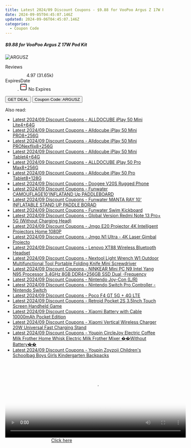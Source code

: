 ```yaml
---
title: Latest 2024/09 Discount Coupons - $9.88 for VooPoo Argus Z 17W Pod Kit
date: 2024-09-05T04:45:07.146Z
updated: 2024-09-06T04:45:07.146Z
categories:
  - Coupon Code
---
```



<div class="max-w-4xl mx-auto grid grid-cols-1 lg:max-w-5xl lg:gap-x-20 lg:grid-cols-2">
  <div class="relative p-3 col-start-1 row-start-1 flex flex-col-reverse rounded-lg bg-gradient-to-t from-black/75 via-black/0 sm:bg-none sm:row-start-2 sm:p-0 lg:row-start-1">
    <h5 class="mt-1 text-lg font-semibold text-white sm:text-slate-900 md:text-2xl dark:sm:text-white">$9.88 for VooPoo Argus Z 17W Pod Kit</h5>
  </div>
  
  <div class="col-start-1 col-end-3 row-start-1 grid gap-4 sm:mb-6 sm:grid-cols-4 lg:col-start-2 lg:row-span-6 lg:row-end-6 lg:mb-0 lg:gap-6">
      <img src="https://static.shareasale.com/image/59344/deal/VooPooArgusZ17WPodKit.jpg" onClick="javascript:window.open(decodeURIComponent('https%3A%2F%2Fwww.shareasale.com%2Fu.cfm%3Fd%3D1094242%26m%3D59344%26u%3D4338022'), '_blank');void(0);" alt="ARGUSZ" class="h-60 w-full rounded-lg object-cover sm:col-span-2 sm:h-52 lg:col-span-full" loading="lazy" />
    
  </div>
  <dl class="row-start-2 mt-4 flex items-center text-xs font-medium sm:row-start-3 sm:mt-1 md:mt-2.5 lg:row-start-2">
    <dt class="sr-only">Reviews</dt>
    <dd class="flex items-center text-indigo-600 dark:text-indigo-400">
      <svg width="24" height="24" fill="none" aria-hidden="true" class="mr-1 stroke-current dark:stroke-indigo-500">
        <path d="m12 5 2 5h5l-4 4 2.103 5L12 16l-5.103 3L9 14l-4-4h5l2-5Z" stroke-width="2" stroke-linecap="round" stroke-linejoin="round" />
      </svg>
      <span>4.97 <span class="font-normal text-slate-400">(31.65k)</span></span>
    </dd>
    <dt class="sr-only">ExpiresDate</dt>
    <dd class="flex items-center">
      <svg width="2" height="2" aria-hidden="true" fill="currentColor" class="mx-3 text-slate-300">
        <circle cx="1" cy="1" r="1" />
      </svg>
      <svg width="24" height="24" viewBox="0 0 24 24" fill="none" stroke="currentColor" stroke-width="2">
        <rect x="3" y="3" width="18" height="18" rx="2" fill="#fff" />
        <path d="M6 10L18 10" stroke="red" stroke-width="2" fill="none" />
        <path d="M10 6L10 18" stroke="#fff" stroke-width="2" fill="none" />
      </svg>
      No Expires    </dd>
  </dl>
  <div class="col-start-1 row-start-3 mt-4 self-center sm:col-start-2 sm:row-span-2 sm:row-start-2 sm:mt-0 lg:col-start-1 lg:row-start-3 lg:row-end-4 lg:mt-6">
    <button type="button" onClick="javascript:window.open(decodeURIComponent('https%3A%2F%2Fwww.shareasale.com%2Fu.cfm%3Fd%3D1094242%26m%3D59344%26u%3D4338022'), '_blank');void(0);" class="rounded-lg bg-red-600 px-3 py-2 text-sm font-medium leading-6 text-white">GET DEAL</button>
    <button type="button" onClick="javascript:window.open(decodeURIComponent('https%3A%2F%2Fwww.shareasale.com%2Fu.cfm%3Fd%3D1094242%26m%3D59344%26u%3D4338022'), '_blank');void(0);" class="border-dashed border-2 border-indigo-600 bg-green-100 text-sm leading-6 font-medium py-2 px-3 rounded-lg">Coupon Code: ARGUSZ</button>
  </div>
  <p class="col-start-1 mt-4 text-sm leading-6 sm:col-span-2 lg:col-span-1 lg:row-start-4 lg:mt-6 dark:text-slate-400">
     
  </p>
</div>
<span class="atpl-alsoreadstyle">Also read:</span>
<div><ul>
<li><a href="https://coupons.techidaily.com/coupon-1118665-share-97331-sale/"><u>Latest 2024/09 Discount Coupons - ALLDOCUBE iPlay 50 Mini Lite4+64G</u></a></li>
<li><a href="https://coupons.techidaily.com/coupon-1118663-share-97331-sale/"><u>Latest 2024/09 Discount Coupons - Alldocube iPlay 50 Mini PRO8+256G</u></a></li>
<li><a href="https://coupons.techidaily.com/coupon-1118664-share-97331-sale/"><u>Latest 2024/09 Discount Coupons - Alldocube iPlay 50 Mini PRONexflix8+256G</u></a></li>
<li><a href="https://coupons.techidaily.com/coupon-1118661-share-97331-sale/"><u>Latest 2024/09 Discount Coupons - Alldocube iPlay 50 Mini Tablet4+64G</u></a></li>
<li><a href="https://coupons.techidaily.com/coupon-1118660-share-97331-sale/"><u>Latest 2024/09 Discount Coupons - ALLDOCUBE iPlay 50 Pro Max8+256G</u></a></li>
<li><a href="https://coupons.techidaily.com/coupon-1118662-share-97331-sale/"><u>Latest 2024/09 Discount Coupons - Alldocube iPlay 50 Pro Tablet8+128G</u></a></li>
<li><a href="https://coupons.techidaily.com/coupon-1118612-share-97331-sale/"><u>Latest 2024/09 Discount Coupons - Doogee V20S Rugged Phone</u></a></li>
<li><a href="https://coupons.techidaily.com/coupon-1118601-share-97331-sale/"><u>Latest 2024/09 Discount Coupons - Funwater CAMOUFLAGE10'INFLATAND Up PADDLEBOARD</u></a></li>
<li><a href="https://coupons.techidaily.com/coupon-1118602-share-97331-sale/"><u>Latest 2024/09 Discount Coupons - Funwater MANTA RAY 10' INFLATABLE STAND UP PADDLE BORAD</u></a></li>
<li><a href="https://coupons.techidaily.com/coupon-1118603-share-97331-sale/"><u>Latest 2024/09 Discount Coupons - Funwater Swim Kickboard</u></a></li>
<li><a href="https://coupons.techidaily.com/coupon-1118604-share-97331-sale/"><u>Latest 2024/09 Discount Coupons - Global Version Redmi Note 13 Pro+ 5G (Without Charging Head)</u></a></li>
<li><a href="https://coupons.techidaily.com/coupon-1118607-share-97331-sale/"><u>Latest 2024/09 Discount Coupons - Jmgo E20 Projector 4K Intelligent Projectors Home 1080P</u></a></li>
<li><a href="https://coupons.techidaily.com/coupon-1118606-share-97331-sale/"><u>Latest 2024/09 Discount Coupons - Jmgo N1 Ultra - 4K Laser Gimbal Projecto</u></a></li>
<li><a href="https://coupons.techidaily.com/coupon-1118605-share-97331-sale/"><u>Latest 2024/09 Discount Coupons - Lenovo XT88 Wireless Bluetooth Headset</u></a></li>
<li><a href="https://coupons.techidaily.com/coupon-1118618-share-97331-sale/"><u>Latest 2024/09 Discount Coupons - Nextool Light Wrench W1 Outdoor Multifunctional Tool Portable Folding Knife Mini Screwdriver</u></a></li>
<li><a href="https://coupons.techidaily.com/coupon-1118613-share-97331-sale/"><u>Latest 2024/09 Discount Coupons - NINKEAR Mini PC N9 Intel Yang N95 Processor 3.4GHz 8GB DDR4+256GB SSD Dual -Frequency</u></a></li>
<li><a href="https://coupons.techidaily.com/coupon-1118611-share-97331-sale/"><u>Latest 2024/09 Discount Coupons - Nintendo Joy-Con (L/R)</u></a></li>
<li><a href="https://coupons.techidaily.com/coupon-1118608-share-97331-sale/"><u>Latest 2024/09 Discount Coupons - Nintendo Switch Pro Controller - Nintendo Switch</u></a></li>
<li><a href="https://coupons.techidaily.com/coupon-1118610-share-97331-sale/"><u>Latest 2024/09 Discount Coupons - Poco F4 GT 5G + 4G LTE</u></a></li>
<li><a href="https://coupons.techidaily.com/coupon-1118609-share-97331-sale/"><u>Latest 2024/09 Discount Coupons - Retroid Pocket 2S 3.5Inch Touch Screen Handheld Game</u></a></li>
<li><a href="https://coupons.techidaily.com/coupon-1118616-share-97331-sale/"><u>Latest 2024/09 Discount Coupons - Xiaomi Battery with Cable 10000mAh Pocket Edition</u></a></li>
<li><a href="https://coupons.techidaily.com/coupon-1118615-share-97331-sale/"><u>Latest 2024/09 Discount Coupons - Xiaomi Vertical Wireless Charger 20W Universal Fast Charging Stand</u></a></li>
<li><a href="https://coupons.techidaily.com/coupon-1118614-share-97331-sale/"><u>Latest 2024/09 Discount Coupons - Youpin CircleJoy Electric Coffee Milk Frother Home Whisk Electric Milk Frother Mixer ��Without Battery��</u></a></li>
<li><a href="https://coupons.techidaily.com/coupon-1118617-share-97331-sale/"><u>Latest 2024/09 Discount Coupons - Youpin Zoyzoii Children's Schoolbag Boys Girls Kindergarten Backpacks</u></a></li>
</ul></div>

<ins class="adsbygoogle"
      style="display:block"
      data-ad-client="ca-pub-7571918770474297"
      data-ad-slot="8358498916"
      data-ad-format="auto"
      data-full-width-responsive="true"></ins>
<!-- affiliate ads begin -->
<span id="1983588">
					<video width="576" height="240" style="cursor:pointer"
           poster="//a.impactradius-go.com/display-clicktoplayimage/1983588.png"
           onclick="if(!this.playClicked){this.play();this.setAttribute('controls',true);this.playClicked=true;}">
	   <source src="//a.impactradius-go.com/display-ad/22993-1983588">
	   <img src="//a.impactradius-go.com/display-clicktoplayimage/1983588.png" style="border: none; height: 100%; width: 100%; object-fit: contain">
	</video>
	<div style="width:360px;text-align:center"><a href="javascript:window.open(decodeURIComponent('https%3A%2F%2Fhomestyler.sjv.io%2Fc%2F5597632%2F1983588%2F22993'), '_blank');void(0);">Click here</a></div>
</span>
<img height="0" width="0" src="https://imp.pxf.io/i/5597632/1983588/22993" style="position:absolute;visibility:hidden;" border="0" />
<!-- affiliate ads end -->